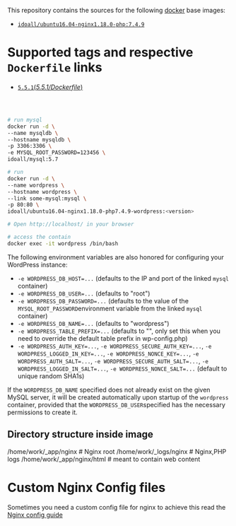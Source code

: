 This repository contains the sources for the following [docker](https://docker.io) base images:

- [`idoall/ubuntu16.04-nginx1.18.0-php:7.4.9`](https://hub.docker.com/r/idoall/ubuntu16.04-nginx1.18.0-php/)



# Supported tags and respective `Dockerfile` links

- [`5.5.1`(*5.5.1/Dockerfile*)](https://github.com/idoall/docker/blob/master/ubuntu16.04-nginx1.18.0-php7.4.9-wordpress/5.5.1/Dockerfile)

  ​

```bash

# run mysql
docker run -d \
--name mysqldb \
--hostname mysqldb \
-p 3306:3306 \
-e MYSQL_ROOT_PASSWORD=123456 \
idoall/mysql:5.7

# run
docker run -d \
--name wordpress \
--hostname wordpress \
--link some-mysql:mysql \
-p 80:80 \
idoall/ubuntu16.04-nginx1.18.0-php7.4.9-wordpress:<version>

# Open http://localhost/ in your browser

# access the contain
docker exec -it wordpress /bin/bash
```

The following environment variables are also honored for configuring your WordPress instance:

- `-e WORDPRESS_DB_HOST=...` (defaults to the IP and port of the linked `mysql` container)
- `-e WORDPRESS_DB_USER=...` (defaults to "root")
- `-e WORDPRESS_DB_PASSWORD=...` (defaults to the value of the `MYSQL_ROOT_PASSWORD`environment variable from the linked `mysql` container)
- `-e WORDPRESS_DB_NAME=...` (defaults to "wordpress")
- `-e WORDPRESS_TABLE_PREFIX=...` (defaults to "", only set this when you need to override the default table prefix in wp-config.php)
- `-e WORDPRESS_AUTH_KEY=...`, `-e WORDPRESS_SECURE_AUTH_KEY=...`, `-e WORDPRESS_LOGGED_IN_KEY=...`, `-e WORDPRESS_NONCE_KEY=...`, `-e WORDPRESS_AUTH_SALT=...`, `-e WORDPRESS_SECURE_AUTH_SALT=...`, `-e WORDPRESS_LOGGED_IN_SALT=...`, `-e WORDPRESS_NONCE_SALT=...` (default to unique random SHA1s)

If the `WORDPRESS_DB_NAME` specified does not already exist on the given MySQL server, it will be created automatically upon startup of the `wordpress` container, provided that the `WORDPRESS_DB_USER`specified has the necessary permissions to create it.

## Directory structure inside image

/home/work/_app/nginx # Nginx root
/home/work/_logs/nginx # Nginx,PHP logs
/home/work/_app/nginx/html # meant to contain web content


# Custom Nginx Config files

Sometimes you need a custom config file for nginx to achieve this read the [Nginx config guide](https://hub.docker.com/r/idoall/ubuntu16.04-nginx/)
